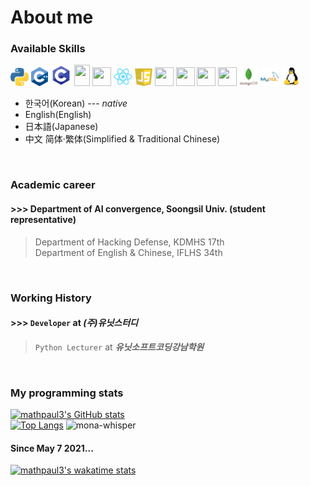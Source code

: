 # About me

### Available Skills
<span>
  <img src="https://github.com/mathpaul3/mathpaul3/blob/main/Python.png" width="29px;" height="29px" />
  <img src="https://github.com/mathpaul3/mathpaul3/blob/main/C++.png" width="27px;" height="30px" />
  <img src="https://github.com/mathpaul3/mathpaul3/blob/main/C.png" width="34px;" height="34px" />
  <img src="https://upload.wikimedia.org/wikipedia/en/3/30/Java_programming_language_logo.svg" width="25px;" height="34px" />
  <img src="https://upload.wikimedia.org/wikipedia/commons/9/95/Vue.js_Logo_2.svg" width="30px;" height="30px" />
  <img src="https://github.com/mathpaul3/mathpaul3/blob/main/react.svg" width="30px;" height="30px" />
  <img src="https://github.com/mathpaul3/mathpaul3/blob/main/JavaScript.png" width="28px;" height="28px" />
  <img src="https://upload.wikimedia.org/wikipedia/commons/6/61/HTML5_logo_and_wordmark.svg" width="30px;" height="30px" />
  <img src="https://upload.wikimedia.org/wikipedia/commons/d/d5/CSS3_logo_and_wordmark.svg" width="30px;" height="30px" />
  <img src="https://upload.wikimedia.org/wikipedia/commons/4/48/Markdown-mark.svg" width="30px;" height="30px" />
  <img src="https://nodejs.org/static/images/logos/nodejs-new-pantone-black.svg" width="30px;" height="30px" />
  <img src="https://github.com/mathpaul3/mathpaul3/blob/main/mongodb.svg" width="30px;" height="30px" />
  <img src="https://github.com/mathpaul3/mathpaul3/blob/main/mysql.png" width="30px;" height="30px" />
  <img src="https://github.com/mathpaul3/mathpaul3/blob/main/linux.png" width="30px;" height="30px" />
<span />
  
- 한국어(Korean) --- *native*
- English(English)
- 日本語(Japanese)
- 中文 简体·繁体(Simplified & Traditional Chinese)
<br>
  
  
### Academic career
#### >>> Department of AI convergence, Soongsil Univ. (student representative)
> Department of Hacking Defense, KDMHS 17th\
 Department of English & Chinese, IFLHS 34th
<br>

### Working History
#### >>> `Developer` at **_(주)유닛스터디_**
> `Python Lecturer` at **_유닛소프트코딩강남학원_**
<br>


### My programming stats <br>
  [![mathpaul3's GitHub stats](https://github-readme-stats.vercel.app/api?username=mathpaul3&count_private=true&show_icons=true)](https://github.com/anuraghazra/github-readme-stats) <br>
  [![Top Langs](https://github-readme-stats.vercel.app/api/top-langs/?username=mathpaul3&langs_count=30&layout=compact&hide=html,css&card_width=317)](https://github.com/anuraghazra/github-readme-stats) <img src="https://github.githubassets.com/images/mona-whisper.gif" title="mona-whisper"> <br>
#### Since May 7 2021... <br>
  [![mathpaul3's wakatime stats](https://github-readme-stats.vercel.app/api/wakatime?username=@mathpaul3&v=2)](https://github.com/anuraghazra/github-readme-stats)






<!--
**mathpaul3/mathpaul3** is a ✨ _special_ ✨ repository because its `README.md` (this file) appears on your GitHub profile.

Here are some ideas to get you started:

- 🔭 I’m currently working on ...
- 🌱 I’m currently learning ...
- 👯 I’m looking to collaborate on ...
- 🤔 I’m looking for help with ...
- 💬 Ask me about ...
- 📫 How to reach me: ...
- 😄 Pronouns: ...
- ⚡ Fun fact: ...
-->
